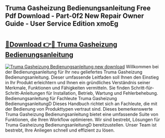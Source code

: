 ## Truma Gasheizung Bedienungsanleitung Free Pdf Download - Part-0f2 New Repair Owner Guide - User Service Edition xmoEg

# <h2><a href="http://df2pdy.blite.top/?on=Truma+Gasheizung+Bedienungsanleitung">🔗Download 👉🔴 Truma Gasheizung Bedienungsanleitung</a></h2>

[![Truma Gasheizung Bedienungsanleitung new download](https://i.imgur.com/lujVjoI.png)](http://df2pdy.blite.top/?on=Truma+Gasheizung+Bedienungsanleitung)
Willkommen bei der Bedienungsanleitung für Ihr neu geliefertes Truma Gasheizung Bedienungsanleitung. Dieser umfassende Leitfaden soll Ihnen den Einstieg in Ihr Produkt erleichtern und Ihnen ein gründliches Verständnis seiner Merkmale, Funktionen und Fähigkeiten vermitteln. Sie finden Schritt-für-Schritt-Anleitungen für Installation, Betrieb, Wartung und Fehlerbehebung. Bedienungsanleitung für Fachleute Truma Gasheizung BedienungsanleitungD Dieses Handbuch richtet sich an Fachleute, die mit der Bedienung von Produkttypen vertraut sind. Dieses bemerkenswerte Truma Gasheizung Bedienungsanleitung bietet eine umfassende Suite von Funktionen, die Ihren Workflow optimieren. Wir sind bestrebt, Lösungen für Truma Gasheizung BedienungsanleitungD bereitzustellen. Unser Team ist bestrebt, Ihre Anliegen schnell und effizient zu lösen.
